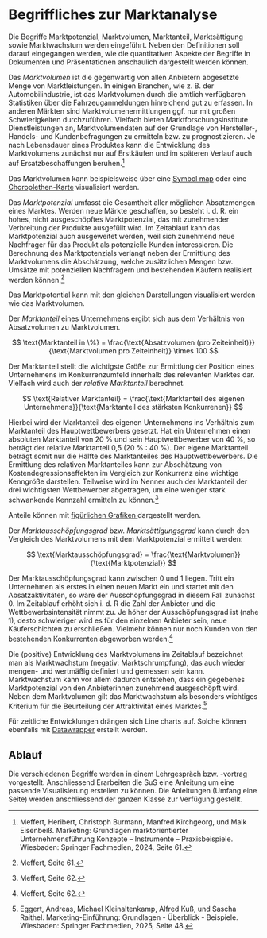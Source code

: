 # Begriffliches zur Marktanalyse

Die Begriffe Marktpotenzial, Marktvolumen, Marktanteil, Marktsättigung sowie
Marktwachstum werden eingeführt. Neben den Definitionen soll darauf eingegangen
werden, wie die quantitativen Aspekte der Begriffe in Dokumenten und
Präsentationen anschaulich dargestellt werden können.

Das *Marktvolumen* ist die gegenwärtig von allen Anbietern abgesetzte Menge von
Marktleistungen. In einigen Branchen, wie z. B. der Automobilindustrie, ist das
Marktvolumen durch die amtlich verfügbaren Statistiken über die
Fahrzeuganmeldungen hinreichend gut zu erfassen. In anderen Märkten sind
Marktvolumenermittlungen ggf. nur mit großen Schwierigkeiten durchzuführen.
Vielfach bieten Marktforschungsinstitute Dienstleistungen an, Marktvolumendaten
auf der Grundlage von Hersteller-, Handels- und Kundenbefragungen zu ermitteln
bzw. zu prognostizieren. Je nach Lebensdauer eines Produktes kann die
Entwicklung des Marktvolumens zunächst nur auf Erstkäufen und im späteren
Verlauf auch auf Ersatzbeschaffungen beruhen.[^1] 

Das Marktvolumen kann beispielsweise über eine 
[Symbol map](https://www.datawrapper.de/maps/symbol-map) oder eine 
[Choroplethen-Karte](https://app.datawrapper.de/edit/ZL1PS/basemap)
visualisiert werden.

Das *Marktpotenzial* umfasst die Gesamtheit aller möglichen Absatzmengen eines
Marktes. Werden neue Märkte geschaffen, so besteht i. d. R. ein hohes, nicht
ausgeschöpftes Marktpotenzial, das mit zunehmender Verbreitung der Produkte
ausgefüllt wird. Im Zeitablauf kann das Marktpotenzial auch ausgeweitet werden,
weil sich zunehmend neue Nachfrager für das Produkt als potenzielle Kunden
interessieren. Die Berechnung des Marktpotenzials verlangt neben der Ermittlung
des Marktvolumens die Abschätzung, welche zusätzlichen Mengen bzw. Umsätze mit
potenziellen Nachfragern und bestehenden Käufern realisiert werden können.[^2]

Das Marktpotential kann mit den gleichen Darstellungen visualisiert werden wie
das Marktvolumen.

Der *Marktanteil* eines Unternehmens ergibt sich aus dem Verhältnis von
Absatzvolumen zu Marktvolumen. 

$$
\text{Marktanteil in \%} = \frac{\text{Absatzvolumen (pro
Zeiteinheit)}}{\text{Marktvolumen pro Zeiteinheit}} \times 100 
$$

Der Marktanteil stellt die wichtigste Größe zur Ermittlung der Position eines
Unternehmens im Konkurrenzumfeld innerhalb des relevanten Marktes dar. Vielfach
wird auch der *relative Marktanteil* berechnet. 

$$
\text{Relativer Marktanteil} = \frac{\text{Marktanteil des eigenen
Unternehmens}}{\text{Marktanteil des stärksten Konkurrenen}}
$$

Hierbei wird der Marktanteil des eigenen Unternehmens ins Verhältnis zum
Marktanteil des Hauptwettbewerbers gesetzt. Hat ein Unternehmen einen absoluten
Marktanteil von 20 % und sein Hauptwettbewerber von 40 %, so beträgt der
relative Marktanteil 0,5 (20 % : 40 %). Der eigene Marktanteil beträgt somit nur
die Hälfte des Marktanteiles des Hauptwettbewerbers. Die Ermittlung des
relativen Marktanteiles kann zur Abschätzung von Kostendegressionseffekten im
Vergleich zur Konkurrenz eine wichtige Kenngröße darstellen. Teilweise wird im
Nenner auch der Marktanteil der drei wichtigsten Wettbewerber abgetragen, um
eine weniger stark schwankende Kennzahl ermitteln zu können.[^3]

Anteile können mit 
[figürlichen Grafiken ](https://datavizproject.com/data-type/fraction-of-pictograms/)
dargestellt werden.

Der *Marktausschöpfungsgrad* bzw. *Marktsättigungsgrad* kann durch den Vergleich
des Marktvolumens mit dem Marktpotenzial ermittelt werden: 

$$
\text{Marktausschöpfungsgrad} = \frac{\text{Marktvolumen}}{\text{Marktpotenzial}}
$$

Der Marktausschöpfungsgrad kann zwischen 0 und 1 liegen. Tritt ein Unternehmen
als erstes in einen neuen Markt ein und startet mit den Absatzaktivitäten, so
wäre der Ausschöpfungsgrad in diesem Fall zunächst 0. Im Zeitablauf erhöht sich
i. d. R die Zahl der Anbieter und die Wettbewerbsintensität nimmt zu. Je höher
der Ausschöpfungsgrad ist (nahe 1), desto schwieriger wird es für den einzelnen
Anbieter sein, neue Käuferschichten zu erschließen. Vielmehr können nur noch
Kunden von den bestehenden Konkurrenten abgeworben werden.[^4]

Die (positive) Entwicklung des Marktvolumens im Zeitablauf bezeichnet man als
Marktwachstum (negativ: Marktschrumpfung), das auch wieder mengen- und wertmäßig
definiert und gemessen sein kann. Marktwachstum kann vor allem dadurch
entstehen, dass ein gegebenes Marktpotenzial von den Anbieterinnen zunehmend
ausgeschöpft wird. Neben dem Marktvolumen gilt das Marktwachstum als besonders
wichtiges Kriterium für die Beurteilung der Attraktivität eines Marktes.[^5]

Für zeitliche Entwicklungen drängen sich Line charts auf. Solche können
ebenfalls mit
[Datawrapper](https://app.datawrapper.de/)
erstellt werden.


## Ablauf

Die verschiedenen Begriffe werden in einem Lehrgespräch bzw. -vortrag
vorgestellt. Anschliessend Erarbeiten die SuS eine Anleitung um eine passende
Visualisierung erstellen zu können. Die Anleitungen (Umfang eine Seite) werden
anschliessend der ganzen Klasse zur Verfügung gestellt.


[^1]: Meffert, Heribert, Christoph Burmann, Manfred Kirchgeorg, und Maik
    Eisenbeiß. Marketing: Grundlagen marktorientierter Unternehmensführung
    Konzepte – Instrumente – Praxisbeispiele. Wiesbaden: Springer Fachmedien,
    2024, Seite 61.

[^2]: Meffert, Seite 61.

[^3]: Meffert, Seite 62.

[^4]: Meffert, Seite 62.

[^5]: Eggert, Andreas, Michael Kleinaltenkamp, Alfred Kuß, und Sascha Raithel.
    Marketing-Einführung: Grundlagen - Überblick - Beispiele. Wiesbaden:
    Springer Fachmedien, 2025, Seite 48.